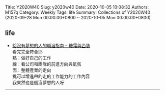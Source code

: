 Title: Y2020W40
Slug: y2020w40
Date: 2020-10-05 10:08:32
Authors: M157q
Category: Weekly
Tags: life
Summary: Collections of Y2020W40 (2020-09-28 Mon 00:00:00+0800 ~ 2020-10-05 Mon 00:00:00+0800)


## life  
- [給沒有夢想的人的職涯指南 – 糖霜與西裝](https://sprinklesandsuits.com/2020/07/%e7%b5%a6%e6%b2%92%e6%9c%89%e5%a4%a2%e6%83%b3%e7%9a%84%e4%ba%ba%e7%9a%84%e8%81%b7%e6%b6%af%e6%8c%87%e5%8d%97/)  
看完完全符合耶  
點：做好自己的工作  
線：看公司和團隊的前進方向與氣氛  
面：整體產業的走向  
挑可以增進帶的走的工作能力的工作內容  
我果然也是個沒夢想的人呀  

---


